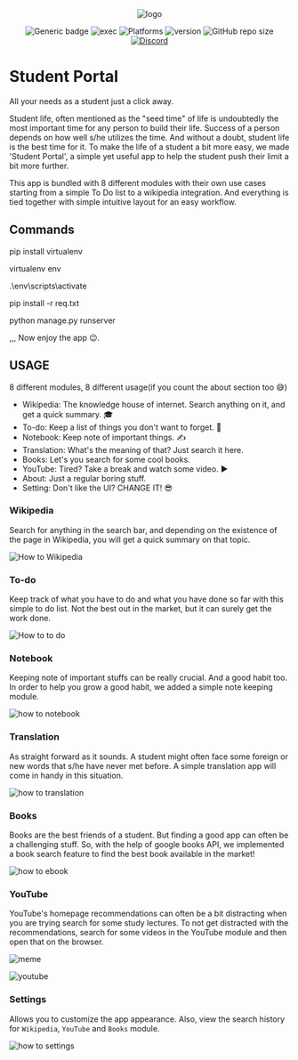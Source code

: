 <div align="center"> <img src="http://res.cloudinary.com/muhimen/image/upload/v1604122377/student_portal_logo.png" alt="logo"> 
  
![Generic badge](https://img.shields.io/badge/CodeJam-Timathon-orange.svg)  ![exec](https://img.shields.io/badge/Executable-Windows%20%7C%20Linux-green.png)  ![Platforms](https://img.shields.io/badge/Platforms-Windows%20%7C%20Mac%20%7C%20Linux-blue.png)  ![version](https://img.shields.io/badge/Python%20Version-Python%203-blue.png)  ![GitHub repo size](https://img.shields.io/github/repo-size/fireplank/student-portal)  [![Discord](https://img.shields.io/discord/713785142597910549?label=Discord)](https://discord.gg/K2Cf6ma)

</div>

# Student Portal

All your needs as a student just a click away.

Student life, often mentioned as the "seed time" of life is undoubtedly the most important time for any person to build their life. Success of a person depends on how well s/he utilizes the time. And without a doubt, student life is the best time for it. To make the life of a student a bit more easy, we made 'Student Portal', a simple yet useful app to help the student push their limit a bit more further. 

This app is bundled with 8 different modules with their own use cases starting from a simple To Do list to a wikipedia integration. And everything is tied together with simple intuitive layout for an easy workflow. 

## Commands

pip install virtualenv

virtualenv env

.\env\scripts\activate

pip install -r req.txt

python manage.py runserver

,,,
Now enjoy the app 😉. 


## USAGE

8 different modules, 8 different usage(if you count the about section too 😅)

- Wikipedia: The knowledge house of internet. Search anything on it, and get a quick summary. 🎓
- To-do: Keep a list of things you don't want to forget. 📝
- Notebook: Keep note of important things. ✍
- Translation: What's the meaning of that? Just search it here. 
- Books: Let's you search for some cool books. 
- YouTube: Tired? Take a break and watch some video. ▶
- About: Just a regular boring stuff.
- Setting: Don't like the UI? CHANGE IT! 😎

### Wikipedia
Search for anything in the search bar, and depending on the existence of the page in Wikipedia, you will get a quick summary on that topic.

![How to Wikipedia](http://res.cloudinary.com/muhimen/image/upload/v1604124914/sp_how_to_wiki.gif)

### To-do
Keep track of what you have to do and what you have done so far with this simple to do list. Not the best out in the market, but it can surely get the work done.

![How to to do](http://res.cloudinary.com/muhimen/image/upload/v1604124914/sp_how_to_todo.gif)

### Notebook
Keeping note of important stuffs can be really crucial. And a good habit too. In order to help you grow a good habit, we added a simple note keeping module.

![how to notebook](http://res.cloudinary.com/muhimen/image/upload/v1604124914/sp_how_to_notebook.gif)

### Translation
As straight forward as it sounds. A student might often face some foreign or new words that s/he have never met before. A simple translation app will come in handy in this situation.

![how to translation](http://res.cloudinary.com/muhimen/image/upload/v1604124914/sp_how_to_translate.gif)

### Books
Books are the best friends of a student. But finding a good app can often be a challenging stuff. So, with the help of google books API, we implemented a book search feature to find the best book available in the market!

![how to ebook](http://res.cloudinary.com/muhimen/image/upload/v1604124914/sp_how_to_books.gif)

### YouTube
YouTube's homepage recommendations can often be a bit distracting when you are trying search for some study lectures. To not get distracted with the recommendations, search for some videos in the YouTube module and then open that on the browser. 

![meme](https://en.meming.world/images/en/thumb/4/4a/Modern_Problems_Require_Modern_Solutions.jpg/300px-Modern_Problems_Require_Modern_Solutions.jpg)

![youtube](http://res.cloudinary.com/muhimen/image/upload/v1604124914/sp_how_to_youtube.gif)

### Settings
Allows you to customize the app appearance. Also, view the search history for `Wikipedia`, `YouTube` and `Books` module.

![how to settings](http://res.cloudinary.com/muhimen/image/upload/v1604124914/sp_how_to_settings.gif)
